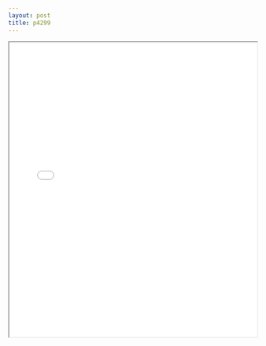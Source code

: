 ```yaml
---
layout: post
title: p4299
---
```


<div class="pdf-container">
<iframe src="ea/assets/pdfs/p4299.pdf" height="600" width="100%" allowFullScreen="true"></iframe>
</div>

